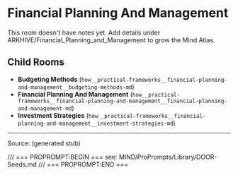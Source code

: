 # Financial Planning And Management

This room doesn't have notes yet. Add details under ARKHIVE/Financial_Planning_and_Management to grow the Mind Atlas.

## Child Rooms
- **Budgeting Methods** (`how__practical-frameworks__financial-planning-and-management__budgeting-methods-md`)
- **Financial Planning And Management** (`how__practical-frameworks__financial-planning-and-management__financial-planning-and-management-md`)
- **Investment Strategies** (`how__practical-frameworks__financial-planning-and-management__investment-strategies-md`)

---
Source: (generated stub)

/// === PROPROMPT:BEGIN ===
see: MIND/ProPrompts/Library/DOOR-Seeds.md
/// === PROPROMPT:END ===
